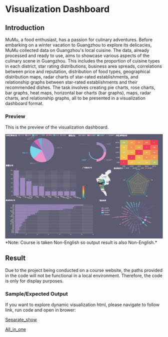 # Visualization Dashboard

## Introduction

MuMu, a food enthusiast, has a passion for culinary adventures. Before embarking on a winter vacation to Guangzhou to explore its delicacies, MuMu collected data on Guangzhou's local cuisine. The data, already processed and ready to use, aims to showcase various aspects of the culinary scene in Guangzhou. This includes the proportion of cuisine types in each district, star rating distributions, business area spreads, correlations between price and reputation, distribution of food types, geographical distribution maps, radar charts of star-rated establishments, and relationship graphs between star-rated establishments and their recommended dishes. The task involves creating pie charts, rose charts, bar graphs, heat maps, horizontal bar charts (bar graphs), maps, radar charts, and relationship graphs, all to be presented in a visualization dashboard format.

### Preview

This is the preview of the visualization dashboard.

<img src="./Element/Preview.png" width="1000" alt="Preview Image Placeholder"/>
*Note: Course is taken Non-English so output result is also Non-English.*

## Result

Due to the project being conducted on a course website, the paths provided in the code will not be functional in a local environment. Therefore, the code is only for display purposes.

### Sample/Expected Output

If you want to explore dynamic visualization html, please navigate to follow link, run code and open in brower:

[Separate_show](./Element/Separate.html)

[All_in_one](./Element/All_in_one.html)
